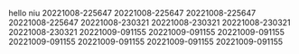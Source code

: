 hello niu
20221008-225647
20221008-225647
20221008-225647
20221008-225647
20221008-230321
20221008-230321
20221008-230321
20221008-230321
20221009-091155
20221009-091155
20221009-091155
20221009-091155
20221009-091155
20221009-091155
20221009-091155
